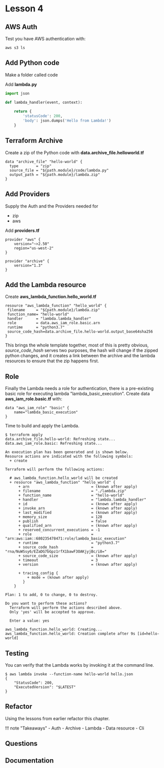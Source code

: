 # Lesson 4

## AWS Auth

Test you have AWS authentication with:

```cli
aws s3 ls
```

## Add Python code

Make a folder called code

Add **lambda.py**

```python
import json

def lambda_handler(event, context):
    
    return {
        'statusCode': 200,
        'body': json.dumps('Hello from Lambda!')
    }
```

## Terraform Archive

Create a zip of the Python code with **data.archive_file.helloworld.tf**

```HCL
data "archive_file" "hello-world" {
  type        = "zip"
  source_file = "${path.module}/code/lambda.py"
  output_path = "${path.module}/lambda.zip"
}
```

## Add Providers

Supply the Auth and the Providers needed for

- zip
- aws

Add **providers.tf**

```cli
provider "aws" {
    version="~>2.50"
    region="us-west-2"
}

provider "archive" {
    version="1.3"
}
```

## Add the Lambda resource

Create **aws_lambda_function.hello_world.tf**

```cli
resource "aws_lambda_function" "hello_world" {
 filename     = "${path.module}/lambda.zip"
 function_name= "hello-world"  
 handler      = "lambda.lambda_handler"
 role         = data.aws_iam_role.basic.arn
 runtime      = "python3.7"
 source_code_hash=data.archive_file.hello-world.output_base64sha256
}
```

This brings the whole template together, most of this is pretty obvious,
*source_code_hash* serves two purposes, the hash will change if the zipped python changes, and it creates a link between the archive and the lambda resources to ensure that the zip happens first.

## Role

Finally the Lambda needs a role for authentication, there is a pre-existing basic role for executing lambda "lambda_basic_execution".
Create data **aws_iam_role.basic.tf** with:

```hcl
data "aws_iam_role" "basic" {
    name="lambda_basic_execution"
}
```

Time to build and apply the Lambda.

```CLI
$ terraform apply
data.archive_file.hello-world: Refreshing state...
data.aws_iam_role.basic: Refreshing state...

An execution plan has been generated and is shown below.
Resource actions are indicated with the following symbols:
  + create

Terraform will perform the following actions:

  # aws_lambda_function.hello_world will be created
  + resource "aws_lambda_function" "hello_world" {
      + arn                            = (known after apply)
      + filename                       = "./lambda.zip"
      + function_name                  = "hello-world"
      + handler                        = "lambda.lambda_handler"
      + id                             = (known after apply)
      + invoke_arn                     = (known after apply)
      + last_modified                  = (known after apply)
      + memory_size                    = 128
      + publish                        = false
      + qualified_arn                  = (known after apply)
      + reserved_concurrent_executions = -1
      + role                           = "arn:aws:iam::680235478471:role/lambda_basic_execution"
      + runtime                        = "python3.7"
      + source_code_hash               = "rna/NuWSsy6/EZaDG7bGpz1rfX1bawF3OAKjyjBc/i8="
      + source_code_size               = (known after apply)
      + timeout                        = 3
      + version                        = (known after apply)

      + tracing_config {
          + mode = (known after apply)
        }
    }

Plan: 1 to add, 0 to change, 0 to destroy.

Do you want to perform these actions?
  Terraform will perform the actions described above.
  Only 'yes' will be accepted to approve.

  Enter a value: yes

aws_lambda_function.hello_world: Creating...
aws_lambda_function.hello_world: Creation complete after 9s [id=hello-world]
```

## Testing

You can verify that the Lambda works by invoking it at the command line.

```cli
$ aws lambda invoke --function-name hello-world hello.json
{
    "StatusCode": 200,
    "ExecutedVersion": "$LATEST"
}
```

## Refactor

Using the lessons from earlier refactor this chapter.

!!! note "Takeaways"
    - Auth
    - Archive
    - Lambda
    - Data resource
    - Cli

## Questions

## Documentation
